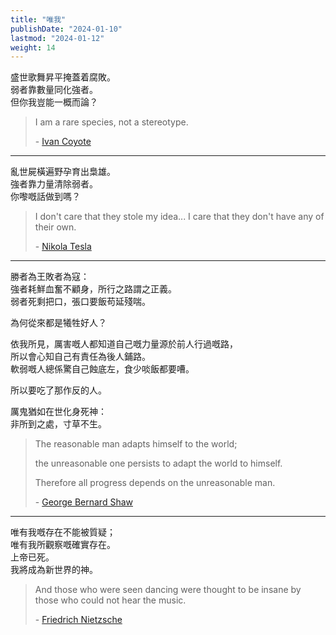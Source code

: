 ```yaml
---
title: "唯我"
publishDate: "2024-01-10"
lastmod: "2024-01-12"
weight: 14
---
```


盛世歌舞昇平掩蓋着腐敗。<br/>
弱者靠數量同化強者。<br/>
但你我豈能一概而論？<br/>

> I am a rare species, not a stereotype.
>
> \- [Ivan Coyote](https://www.goodreads.com/quotes/248993-i-am-a-rare-species-not-a-stereotype)

---

亂世屍橫遍野孕育出梟雄。<br/>
強者靠力量清除弱者。<br/>
你嚟嘅話做到嗎？<br/>

> I don't care that they stole my idea... I care that they don't have any of their own.
>
> \- [Nikola Tesla](https://quotefancy.com/quote/9874/Nikola-Tesla-I-don-t-care-that-they-stole-my-idea-I-care-that-they-don-t-have-any-of)

---

勝者為王敗者為寇：<br/>
強者耗鮮血奮不顧身，所行之路謂之正義。<br/>
弱者死剩把口，張口要飯苟延殘喘。<br/>

為何從來都是犧牲好人？<br/>

依我所見，厲害嘅人都知道自己嘅力量源於前人行過嘅路，<br/>
所以會心知自己有責任為後人鋪路。<br/>
軟弱嘅人總係驚自己蝕底左，食少啖飯都要嘈。<br/>

所以要吃了那作反的人。<br/>

厲鬼猶如在世化身死神：<br/>
非所到之處，寸草不生。<br/>

> The reasonable man adapts himself to the world;
>
> the unreasonable one persists to adapt the world to himself.
>
> Therefore all progress depends on the unreasonable man.
>
> \- [George Bernard Shaw](https://quotefancy.com/quote/811991/George-Bernard-Shaw-The-reasonable-man-adapts-himself-to-the-world-the-unreasonable-one)

---

唯有我嘅存在不能被質疑；<br/>
唯有我所觀察嘅確實存在。<br/>
上帝已死。<br/>
我將成為新世界的神。<br/>

> And those who were seen dancing were thought to be insane by those who could not hear the music.
>
> \- [Friedrich Nietzsche](https://www.goodreads.com/quotes/7887-and-those-who-were-seen-dancing-were-thought-to-be)
